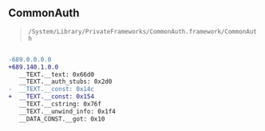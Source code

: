 ## CommonAuth

> `/System/Library/PrivateFrameworks/CommonAuth.framework/CommonAuth`

```diff

-689.0.0.0.0
+689.140.1.0.0
   __TEXT.__text: 0x66d0
   __TEXT.__auth_stubs: 0x2d0
-  __TEXT.__const: 0x14c
+  __TEXT.__const: 0x154
   __TEXT.__cstring: 0x76f
   __TEXT.__unwind_info: 0x1f4
   __DATA_CONST.__got: 0x10

```
